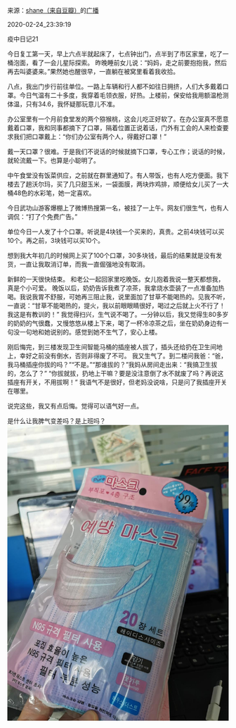 来源：[shane（来自豆瓣）](https://www.douban.com/people/37164735/)的[广播](https://www.douban.com/people/37164735/status/2831583386/)


2020-02-24_23:39:19


疫中日记21

今日复工第一天，早上六点半就起床了，七点钟出门，点半到了市区家里，吃了一桶泡面，看了一会儿星际探索。
昨晚睡前女儿说：“妈妈，走之前要抱抱我，然后再去叫婆婆来。”果然她也醒很早，一直躺在被窝里看着我收拾。

八点，我出门步行前往单位。一路上车辆和行人都不如往日拥挤，人们大多戴着口罩。今日气温有二十多度，我穿着毛领衣服，好热。上楼前，保安给我用额温枪测体温，只有34.6，我怀疑那玩意儿不准。

办公室里有一个月前食堂发的两个猕猴桃，这会儿吃正好软了。在办公室真不愿意戴着口罩，我和同事都摘下了口罩，隔着位置正说着话，门外有工会的人来检查要求我们把口罩戴上：“你们办公室有两个人，得戴好口罩！”

戴一天口罩？很难。于是我们不说话的时候就摘下口罩，专心工作；说话的时候，就轮流戴一下。也算是小聪明了。

中午食堂没有饭菜供应，之前就在群里通知了。有人带饭，也有人吃方便面。我下楼去了趟沃尔玛，买了几只甜玉米，一袋面膜，两块炸鸡排，顺便给女儿买了一大桶48色的水彩笔，她一定喜欢。

今日武功山游客爆棚上了微博热搜第一名，被挂了一上午。网友们很生气，也有人调侃：“打了个免费广告。”

单位今日一人发了十个口罩。听说是4块钱一个买来的，真贵。之前4块钱可以买10个。再之前，3块钱可以买10个。

想到我大年初几的时候网上买了100个口罩，30多块钱，最后的结果就是没有发货，一直让我取消订单，而我一直倔强地没有取消。

新鲜的一天很快结束。
和老公一起回家里吃晚饭。女儿抱着我说一整天都想我，真是个小可爱。
晚饭以后，奶奶告诉我煮了凉茶，我拿烧水壶装了一点准备加热喝。我说我胃不舒服，可她再三阻止我，说里面加了甘草不能喝热的。见我不听，一直说：“甘草不能喝热的，提火，我以前眼眼睛很好，喝过之后就上火不行了！我这是有教训的！”
我觉得扫兴，生气说不喝了。一分钟以后，我又觉得生80多岁的奶奶的气很蠢，又慢悠悠从楼上下来，喝了一杯冷凉茶之后，坐在奶奶身边有一句没一句地和她说别的。感觉到她不生气了，安心上楼。

刚后悔完，到三楼发现卫生间智能马桶的插座被人拔了，插头还给扔在卫生间地上，幸好之前没有倒水，否则非得废了不可。
我又生气了。到二楼问我爸：“爸，我马桶插座你拔的吗？”“不是。”“那谁拔的？”我妈从房间走出来：“我搞卫生拔的，怎么了？”
“你拔就拔，扔地上干嘛？要是没注意倒了水不就废了吗？再说这插座有开关，不用拔啊！”
我语气不是很好，但老妈没说啥，只是问了我插座开关在哪里。

说完这些，我又有点后悔。觉得可以语气好一点。

是什么让我脾气变差吗？是上班吗？
![](./pic/2020-02-24_23:39:19-shane的广播1.jpg)  

